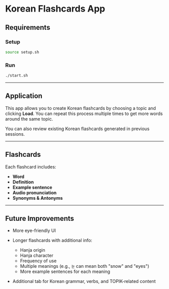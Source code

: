 # Korean Flashcards App

## Requirements

### Setup

```bash
source setup.sh
```

### Run

```bash
./start.sh
```

---

## Application

This app allows you to create Korean flashcards by choosing a topic and clicking **Load**. You can repeat this process multiple times to get more words around the same topic.

You can also review existing Korean flashcards generated in previous sessions.

---

## Flashcards

Each flashcard includes:

* **Word**
* **Definition**
* **Example sentence**
* **Audio pronunciation**
* **Synonyms & Antonyms**

---

## Future Improvements

* More eye-friendly UI
* Longer flashcards with additional info:

  * Hanja origin
  * Hanja character
  * Frequency of use
  * Multiple meanings (e.g., `눈` can mean both "snow" and "eyes")
  * More example sentences for each meaning
* Additional tab for Korean grammar, verbs, and TOPIK-related content
